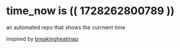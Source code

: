 # time_now is (( 1728262800789 ))

an automated repo that shows the currnent time

inspired by [breakingheatmap](https://github.com/breakingheatmap/breakingheatmap)
